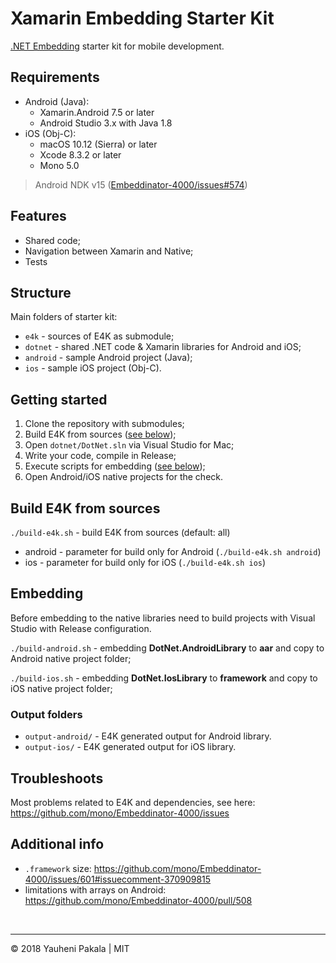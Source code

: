 # Xamarin Embedding Starter Kit

[.NET Embedding](https://docs.microsoft.com/en-us/xamarin/tools/dotnet-embedding/) starter kit for mobile development.

## Requirements

- Android (Java):
  - Xamarin.Android 7.5 or later
  - Android Studio 3.x with Java 1.8
- iOS (Obj-C):
  - macOS 10.12 (Sierra) or later
  - Xcode 8.3.2 or later
  - Mono 5.0

> Android NDK v15 ([Embeddinator-4000/issues#574](https://github.com/mono/Embeddinator-4000/issues/574))

## Features

- Shared code;
- Navigation between Xamarin and Native;
- Tests

## Structure

Main folders of starter kit:

- `e4k` - sources of E4K as submodule;
- `dotnet` - shared .NET code & Xamarin libraries for Android and iOS;
- `android` - sample Android project (Java);
- `ios` - sample iOS project (Obj-C).

## Getting started

1. Clone the repository with submodules;
2. Build E4K from sources ([see below](#build-e4k-from-sources));
3. Open `dotnet/DotNet.sln` via Visual Studio for Mac;
4. Write your code, compile in Release;
5. Execute scripts for embedding ([see below](#embedding));
6. Open Android/iOS native projects for the check.

## Build E4K from sources

`./build-e4k.sh` - build E4K from sources (default: all)
  - android - parameter for build only for Android (`./build-e4k.sh android`)
  - ios - parameter for build only for iOS (`./build-e4k.sh ios`)

## Embedding

Before embedding to the native libraries need to build projects with Visual Studio with Release configuration.

`./build-android.sh` - embedding **DotNet.AndroidLibrary** to **aar** and copy to Android native project folder;

`./build-ios.sh` - embedding **DotNet.IosLibrary** to **framework** and copy to iOS native project folder;

### Output folders

- `output-android/` - E4K generated output for Android library.
- `output-ios/` - E4K generated output for iOS library.

## Troubleshoots

Most problems related to E4K and dependencies, see here: https://github.com/mono/Embeddinator-4000/issues

## Additional info

- `.framework` size: https://github.com/mono/Embeddinator-4000/issues/601#issuecomment-370909815
- limitations with arrays on Android: https://github.com/mono/Embeddinator-4000/pull/508


&nbsp;

---
&copy; 2018 Yauheni Pakala | MIT
